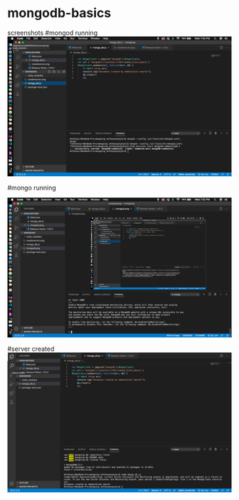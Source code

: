 # mongodb-basics

screenshots
#mongod running
![](mongod.png)

#mongo running

![](mongo.png)

#server created
![](createserver.png)

